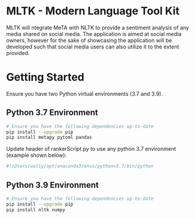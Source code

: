 # MLTK - Modern Language Tool Kit

MLTK will ntegrate MeTA with NLTK to provide a sentiment analysis of any media shared on social media. The application is aimed at social media owners, however for the sake of showcasing the application will be developed such that social media users can also utilize it to the extent provided.
# Getting Started
Ensure you have two Python virtual environments (3.7 and 3.9).
## Python 3.7 Environment
```bash
# Ensure you have the following dependencies up-to-date
pip install --upgrade pip
pip install metapy pytoml pandas
```
Update header of rankerScript.py to use any python 3.7 environment (example shown below):
```python
#!/Users/wally/opt/anaconda3/envs/python=3.7/bin/python
```
## Python 3.9 Environment
```bash
# Ensure you have the following dependencies up-to-date
pip install --upgrade pip
pip install nltk numpy
```